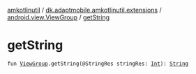 [amkotlinutil](../../index.md) / [dk.adaptmobile.amkotlinutil.extensions](../index.md) / [android.view.ViewGroup](index.md) / [getString](get-string.md)

# getString

`fun `[`ViewGroup`](https://developer.android.com/reference/android/view/ViewGroup.html)`.getString(@StringRes stringRes: `[`Int`](https://kotlinlang.org/api/latest/jvm/stdlib/kotlin/-int/index.html)`): `[`String`](https://kotlinlang.org/api/latest/jvm/stdlib/kotlin/-string/index.html)